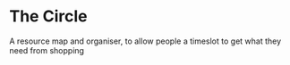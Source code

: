 # The Circle
A resource map and organiser, to allow people a timeslot to get what they need from shopping
